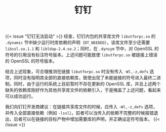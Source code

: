 ﻿---
id: 1168
title: "钉钉"
weight: 1168
version: "1.7.0.30424"
updateTime: "2023-06-28T11:34:02"
debName: "http://113.24.212.22:8090/upload/file/com.alibabainc.dingtalk_1.7.0.30424_loongarch64.deb"
debSize: "175.2 MB"
command: "/opt/apps/com.alibabainc.dingtalk/files/Elevator.sh"
compatibility: 1
---

{{< issue "钉钉无法启动" >}}
经查，钉钉内包的共享库文件 `libutforpc.so` 的 `.dynamic` 节中缺少运行时库依赖的声明（`DT_NEEDED`），该库文件至少还需要 `libssl.so.1.1` 和 `libldap-2.4.so.2`；同时，在 `.dynsym` 节中，对 OpenSSL 的符号的引用没有标注符号版本。上述问题可能致使 `libutforpc.so` 被链接上错误的 OpenSSL 的符号版本。

结合上述现象，可合理推测在链接 `libutforpc.so` 时没有传入 `-Wl,-z,defs` 选项，同时没有指明其全部的直接依赖库，致使出现了未能链接的符号进入最终二进制。同时，由于运行的系统上目前暂时不存在更新的 OpenSSL 库，并且上述两个缺失的依赖库刚好作为其他共享库文件的依赖引入，于是掩盖了上述问题，看起来可以成功运行。

我们向钉钉开发商建议：在链接共享库文件的时候，应传入 `-Wl,-z,defs` 选项，并传入全部直接依赖（例如 `-lssl`）。前者可以当传入的依赖不完整的时候报错退出，后者可以在链接的目标产物中增加需要库的声明，并正确设定符号版本。
{{< /issue >}}